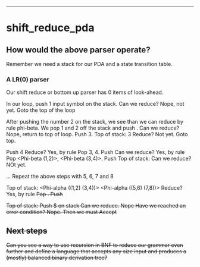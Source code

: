---
# shift_reduce_pda


## How would the above parser operate?

Remember we need a stack for our PDA and a state transition table.


### A LR(0) parser

Our shift reduce or bottom up parser has 0 items of look-ahead.


In our loop, push 1 input symbol on the stack.
Can we reduce? Nope, not yet.
Goto the top of the loop

After pushing the number 2 on the stack, we see than we can reduce by rule phi-beta.
We pop 1 and 2 off the stack and push <Phi-beta>.
Can we reduce? Nope, return to top of loop.
Push 3. Top of stack: <Phi-beta> 3
Reduce? Not yet. Goto top.

Push 4
Reduce? Yes, by rule <Phi-beta>
Pop 3, 4. Push <Phi-beta>
Can we reduce? Yes, by rule <Phi-alpha>
Pop <Phi-beta (1,2)>, <Phi-beta (3,4)>. Push <Phi-alpha>
Top of stack: <Phi-alpha> 
Can we reduce? NOt yet.

... Repeat the above steps with 5, 6, 7 and 8

Top of stack: <Phi-alpha ((1,2) (3,4))> <Phi-alpha ((5,6) (7,8))>
Reduce? Yes, by rule <S>
Pop <Phi-alpha> <Phi-alpha>. Push <S>

Top of stack: <S>
Push $ on stack
Can we reduce. Nope
Have we reached an error condition? Nope.
Then we must Accept


## Next steps

Can you see a way to use recursion in BNF to reduce our grammar even further
and define a language that accepts any size input and produces a (mostly)
balanced binary derivation tree?
